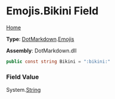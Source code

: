 # Emojis\.Bikini Field

[Home](../../../README.md)

**Type**: [DotMarkdown](../../README.md)\.[Emojis](../README.md)

**Assembly**: DotMarkdown\.dll

```csharp
public const string Bikini = ":bikini:"
```

### Field Value

System\.[String](https://docs.microsoft.com/en-us/dotnet/api/system.string)